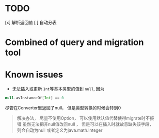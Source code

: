 # TODO
[x] 解析返回值 
[ ] 自动分表 

# Combined of query and migration tool
# Known issues
* 无法插入或更新 `Int`等基本类型的值到 `null`, 因为
```scala
null.asInstanceOf[Int] == 0
```
尽管在Converter里返回了null， 但是类型转换的时候会转到0
> 解决办法， 尽量不使用Option， 可以使用默认值代替使得migrate时不报错
> 虽然无法把非null值改回null ， 但是可以在插入时就故意缺失该字段， 则会自动为null
> 或者定义为java.math.Integer


